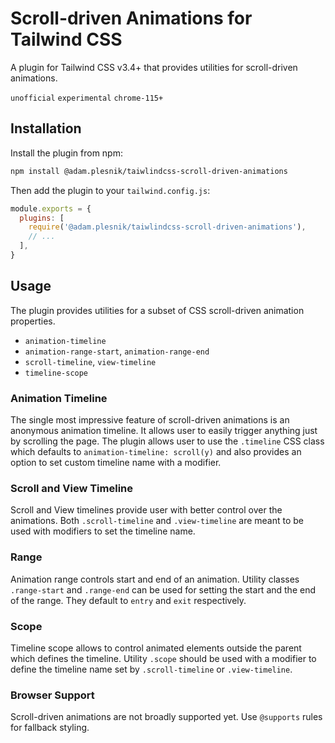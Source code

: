 # Scroll-driven Animations for Tailwind CSS

A plugin for Tailwind CSS v3.4+ that provides utilities for scroll-driven animations.

`unofficial` `experimental` `chrome-115+`

## Installation

Install the plugin from npm:

```sh
npm install @adam.plesnik/taiwlindcss-scroll-driven-animations
```

Then add the plugin to your `tailwind.config.js`:

```js
module.exports = {
  plugins: [
    require('@adam.plesnik/taiwlindcss-scroll-driven-animations'),
    // ...
  ],
}
```

## Usage

The plugin provides utilities for a subset of CSS scroll-driven animation properties.

- `animation-timeline`
- `animation-range-start`, `animation-range-end`
- `scroll-timeline`, `view-timeline`
- `timeline-scope`

### Animation Timeline

The single most impressive feature of scroll-driven animations is an anonymous animation timeline. It allows user to easily trigger anything just by scrolling the page. The plugin allows user to use the `.timeline` CSS class which defaults to `animation-timeline: scroll(y)` and also provides an option to set custom timeline name with a modifier.

### Scroll and View Timeline

Scroll and View timelines provide user with better control over the animations. Both `.scroll-timeline` and `.view-timeline` are meant to be used with modifiers to set the timeline name.

### Range

Animation range controls start and end of an animation. Utility classes `.range-start` and `.range-end` can be used for setting the start and the end of the range. They default to `entry` and `exit` respectively.

### Scope

Timeline scope allows to control animated elements outside the parent which defines the timeline. Utility `.scope` should be used with a modifier to define the timeline name set by `.scroll-timeline` or `.view-timeline`.

### Browser Support

Scroll-driven animations are not broadly supported yet. Use `@supports` rules for fallback styling.

